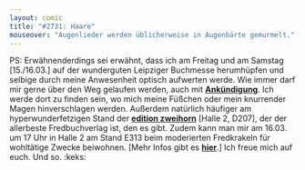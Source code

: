 ```yaml
---
layout: comic
title: "#2731: Haare"
mouseover: "Augenlieder werden üblicherweise in Augenbärte gemurmelt."
---
```


PS:
Erwähnenderdings sei erwähnt, dass ich am Freitag und am Samstag [15./16.03.] auf der wunderguten Leipziger Buchmesse herumhüpfen und selbige durch meine Anwesenheit optisch aufwerten werde. Wie immer darf mir gerne über den Weg gelaufen werden, auch mit <a href="mailto:fonflatter@gmail.com"><strong>Ankündigung</strong></a>. 
Ich werde dort zu finden sein, wo mich meine Füßchen oder mein knurrender Magen hinverschlagen werden. Außerdem natürlich häufiger am hyperwunderfetzigen Stand der <a href="http://www.editionzweihorn.de/"><strong>edition zweihorn</strong></a> [Halle 2,  D207], der der allerbeste Fredbuchverlag ist, den es gibt.
Zudem kann man mir am 16.03. um 17 Uhr in Halle 2 am Stand E313 beim moderierten Fredkrakeln für wohltätige Zwecke beiwohnen. [Mehr Infos gibt es <a href="http://www.leipzig-liest.de/veranstaltungen/3061"><strong>hier</strong></a>.]
Ich freue mich auf euch. 
Und so.
:keks:


